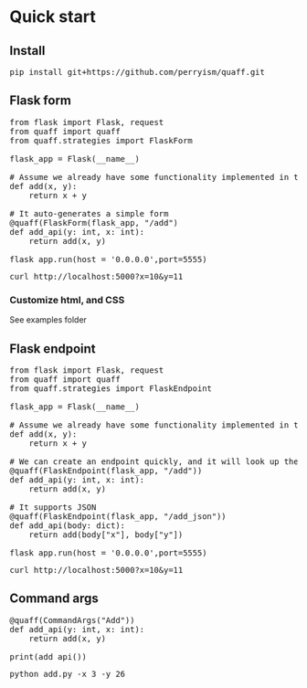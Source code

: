 # Quick start

## Install

<pre>
pip install git+https://github.com/perryism/quaff.git
</pre>


## Flask form

<pre>
from flask import Flask, request
from quaff import quaff
from quaff.strategies import FlaskForm

flask_app = Flask(__name__)

# Assume we already have some functionality implemented in the system
def add(x, y):
    return x + y

# It auto-generates a simple form
@quaff(FlaskForm(flask_app, "/add")
def add_api(y: int, x: int):
    return add(x, y)

flask_app.run(host = '0.0.0.0',port=5555)
</pre>


<pre>
curl http://localhost:5000?x=10&y=11
</pre>

### Customize html, and CSS

See examples folder

## Flask endpoint

<pre>
from flask import Flask, request
from quaff import quaff
from quaff.strategies import FlaskEndpoint

flask_app = Flask(__name__)

# Assume we already have some functionality implemented in the system
def add(x, y):
    return x + y

# We can create an endpoint quickly, and it will look up the inputs in query string or form variables
@quaff(FlaskEndpoint(flask_app, "/add"))
def add_api(y: int, x: int):
    return add(x, y)

# It supports JSON
@quaff(FlaskEndpoint(flask_app, "/add_json"))
def add_api(body: dict):
    return add(body["x"], body["y"])

flask_app.run(host = '0.0.0.0',port=5555)
</pre>


<pre>
curl http://localhost:5000?x=10&y=11
</pre>

## Command args

<pre>
@quaff(CommandArgs("Add"))
def add_api(y: int, x: int):
    return add(x, y)

print(add_api())
</pre>

<pre>
python add.py -x 3 -y 26
</pre>
